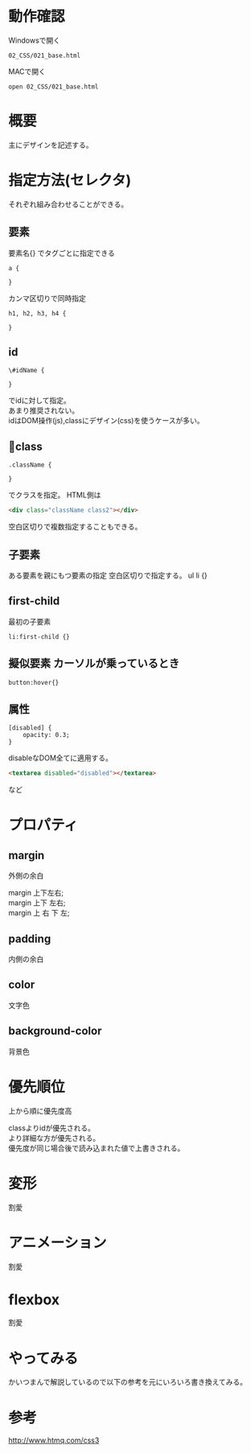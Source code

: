 
# 動作確認

Windowsで開く

```
02_CSS/021_base.html
```

MACで開く

```
open 02_CSS/021_base.html
```

# 概要
主にデザインを記述する。

# 指定方法(セレクタ)

それぞれ組み合わせることができる。

## 要素

要素名{} でタグごとに指定できる
```
a {

}
```

カンマ区切りで同時指定
```
h1, h2, h3, h4 {

}
```

## id

```
\#idName {

}
```

でidに対して指定。  
あまり推奨されない。  
idはDOM操作(js),classにデザイン(css)を使うケースが多い。

## class

```
.className {

}
```

でクラスを指定。
HTML側は

``` html
<div class="className class2"></div>
```
空白区切りで複数指定することもできる。

## 子要素
ある要素を親にもつ要素の指定
空白区切りで指定する。
ul li {}

## first-child
最初の子要素

```
li:first-child {}
```

## 擬似要素 カーソルが乗っているとき

```
button:hover{}
```

## 属性

```
[disabled] {
    opacity: 0.3;
}
```

disableなDOM全てに適用する。

``` html
<textarea disabled="disabled"></textarea>
```

など

# プロパティ

## margin
外側の余白

margin 上下左右;  
margin 上下 左右;  
margin 上 右 下 左;  


## padding
内側の余白

## color
文字色

## background-color
背景色

# 優先順位
上から順に優先度高

classよりidが優先される。  
より詳細な方が優先される。  
優先度が同じ場合後で読み込まれた値で上書きされる。  

# 変形
割愛

# アニメーション
割愛

# flexbox
割愛

# やってみる
かいつまんで解説しているので以下の参考を元にいろいろ書き換えてみる。

# 参考
http://www.htmq.com/css3
